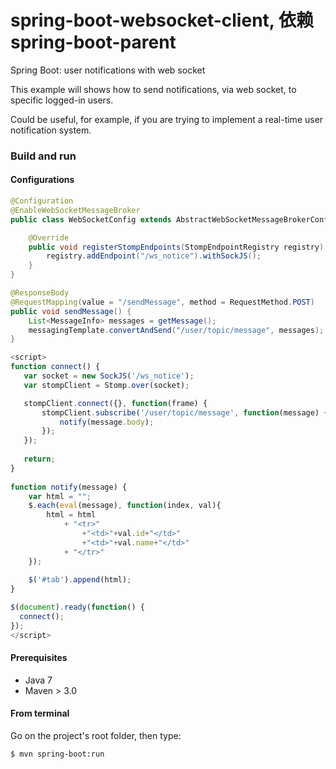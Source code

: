 # spring-boot-websocket-client, 依赖spring-boot-parent
Spring Boot: user notifications with web socket

This example will shows how to send notifications, via web socket, to specific logged-in users.

Could be useful, for example, if you are trying to implement a real-time user notification system.

### Build and run

#### Configurations
```java
@Configuration
@EnableWebSocketMessageBroker
public class WebSocketConfig extends AbstractWebSocketMessageBrokerConfigurer{

	@Override
	public void registerStompEndpoints(StompEndpointRegistry registry) {
		registry.addEndpoint("/ws_notice").withSockJS();
	}
}

@ResponseBody
@RequestMapping(value = "/sendMessage", method = RequestMethod.POST)
public void sendMessage() {
	List<MessageInfo> messages = getMessage();
	messagingTemplate.convertAndSend("/user/topic/message", messages);
}
```

```js
<script>
function connect() {
   var socket = new SockJS('/ws_notice');
   var stompClient = Stomp.over(socket);

   stompClient.connect({}, function(frame) {
       stompClient.subscribe('/user/topic/message', function(message) {    	   
           notify(message.body);
       });
   });
   
   return;
}
  
function notify(message) {
	var html = "";
	$.each(eval(message), function(index, val){
		html = html 
			+ "<tr>"
				+"<td>"+val.id+"</td>"	
				+"<td>"+val.name+"</td>"
			+ "</tr>"
	});
	
	$('#tab').append(html);
}

$(document).ready(function() {
  connect();  
});
</script>
```
#### Prerequisites

- Java 7
- Maven > 3.0

#### From terminal

Go on the project's root folder, then type:

    $ mvn spring-boot:run
